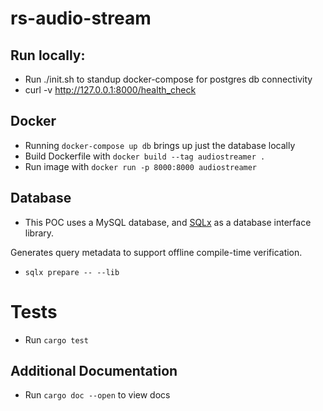 # rs-audio-stream

## Run locally:

- Run ./init.sh to standup docker-compose for postgres db connectivity
- curl -v http://127.0.0.1:8000/health_check

## Docker
- Running `docker-compose up db` brings up just the database locally
- Build Dockerfile with `docker build --tag audiostreamer .`
- Run image with `docker run -p 8000:8000 audiostreamer`

## Database
- This POC uses a MySQL database, and [SQLx](https://github.com/launchbadge/sqlx) as a database interface library.

Generates query metadata to support offline compile-time verification.
- `sqlx prepare -- --lib`

# Tests
- Run `cargo test`

## Additional Documentation
- Run `cargo doc --open` to view docs

